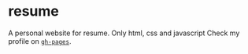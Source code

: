 # resume
A personal website for resume. Only html, css and javascript
Check my profile on [`gh-pages`](https://zhangjialihappy.github.io/profile/#Experience).


